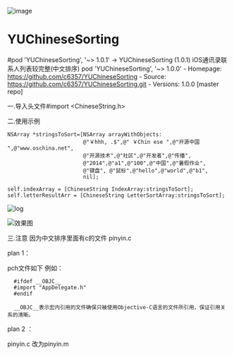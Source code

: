 ![image](https://github.com/c6357/YUChineseSorting/blob/master/sample.gif)

# YUChineseSorting

#pod 'YUChineseSorting', '~> 1.0.1'
        -> YUChineseSorting (1.0.1)
        iOS通讯录联系人列表较完整(中文排序)
        pod 'YUChineseSorting', '~> 1.0.0'
         - Homepage: https://github.com/c6357/YUChineseSorting
         - Source:   https://github.com/c6357/YUChineseSorting.git
         - Versions: 1.0.0 [master repo]


一.导入头文件#import <ChineseString.h>

二.使用示例

    NSArray *stringsToSort=[NSArray arrayWithObjects:
                            @"￥hhh, .$",@" ￥Chin ese ",@"开源中国 ",@"www.oschina.net",
                            @"开源技术",@"社区",@"开发者",@"传播",
                            @"2014",@"a1",@"100",@"中国",@"暑假作业",
                            @"键盘", @"鼠标",@"hello",@"world",@"b1",
                            nil];
    
    self.indexArray = [ChineseString IndexArray:stringsToSort];
    self.letterResultArr = [ChineseString LetterSortArray:stringsToSort];
    
  
  ![log](http://static.oschina.net/uploads/space/2015/1110/095952_dh2k_868062.png)

  ![效果图](http://static.oschina.net/uploads/space/2014/0304/163611_Wclh_868062.png)

三.注意
因为中文排序里面有c的文件 pinyin.c

plan 1：

pch文件如下
例如：

      #ifdef __OBJC__
      #import "AppDelegate.h"
      #endif

      __OBJC__表示宏内引用的文件确保只被使用Objective-C语言的文件所引用，保证引用关系的清晰。

plan 2 ：

pinyin.c 改为pinyin.m
